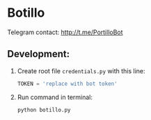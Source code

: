 # Botillo

Telegram contact: http://t.me/PortilloBot

## Development:
1. Create root file `credentials.py` with this line:

    ```python
    TOKEN = 'replace with bot token'
    ```
2. Run command in terminal:

    ```
    python botillo.py
    ```